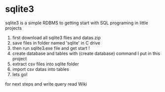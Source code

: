 # sqlite3
sqlite3 is a simple RDBMS to getting start with SQL programing in little projects 

1. first download all sqlite3 flies and datas.zip
2. save files in folder named 'sqlite' in C drive
3. then run sqlite3.exe file and get start !
4. create database and tables with (create database) command I put in this project
5. extract csv files into sqlite folder 
6. import csv datas into tables 
7. lets go!

for next steps and write query read Wiki

